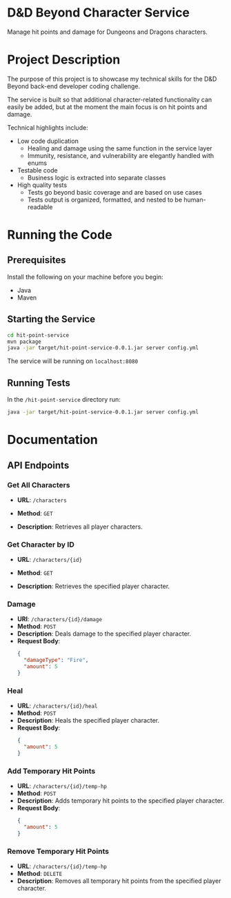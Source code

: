 # D&D Beyond Character Service
Manage hit points and damage for Dungeons and Dragons characters.

# Project Description
The purpose of this project is to showcase my technical skills for the D&D Beyond back-end developer coding challenge.

The service is built so that additional character-related functionality can easily be added, but at the moment the main focus is on hit points and damage.

Technical highlights include:
- Low code duplication
  - Healing and damage using the same function in the service layer
  - Immunity, resistance, and vulnerability are elegantly handled with enums
- Testable code
  - Business logic is extracted into separate classes
- High quality tests
  - Tests go beyond basic coverage and are based on use cases
  - Tests output is organized, formatted, and nested to be human-readable

# Running the Code
## Prerequisites
Install the following on your machine before you begin:
- Java
- Maven

## Starting the Service
```bash
cd hit-point-service
mvn package
java -jar target/hit-point-service-0.0.1.jar server config.yml
```
The service will be running on `localhost:8080`

## Running Tests
In the `/hit-point-service` directory run:
```bash
java -jar target/hit-point-service-0.0.1.jar server config.yml
```

# Documentation


## API Endpoints

### Get All Characters


- **URL**: `/characters`

- **Method**: `GET`

- **Description**: Retrieves all player characters.


### Get Character by ID


- **URL**: `/characters/{id}`

- **Method**: `GET`

- **Description**: Retrieves the specified player character.

### Damage

- **URI**: `/characters/{id}/damage`
- **Method**: `POST`
- **Description**: Deals damage to the specified player character.
- **Request Body**:
  ```json
  {
    "damageType": "Fire",
    "amount": 5
  }
  ```
### Heal

- **URL**: `/characters/{id}/heal`
- **Method**: `POST`
- **Description**: Heals the specified player character.
- **Request Body**:
  ```json
  {
    "amount": 5
  }
  ```
### Add Temporary Hit Points

- **URL**: `/characters/{id}/temp-hp`
- **Method**: `POST`
- **Description**: Adds temporary hit points to the specified player character.
- **Request Body**:
  ```json
  {
    "amount": 5
  }
  ```
### Remove Temporary Hit Points

- **URL**: `/characters/{id}/temp-hp`
- **Method**: `DELETE`
- **Description**: Removes all temporary hit points from the specified player character.

